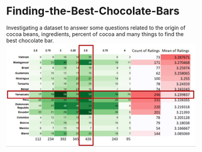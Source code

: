 # Finding-the-Best-Chocolate-Bars
Investigating a dataset to answer some questions related to the origin of cocoa beans, ingredients, percent of cocoa and many things to find the best chocolate bar. 
![alt text](https://github.com/Abanoub8yuossef/Finding-the-Best-Chocolate-Bars/blob/main/Screenshot%202022-06-22%20111454.jpg)
